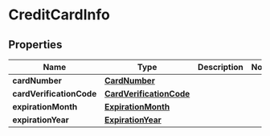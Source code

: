 
# CreditCardInfo

## Properties
Name | Type | Description | Notes
------------ | ------------- | ------------- | -------------
**cardNumber** | [**CardNumber**](CardNumber.md) |  | 
**cardVerificationCode** | [**CardVerificationCode**](CardVerificationCode.md) |  | 
**expirationMonth** | [**ExpirationMonth**](ExpirationMonth.md) |  | 
**expirationYear** | [**ExpirationYear**](ExpirationYear.md) |  | 



